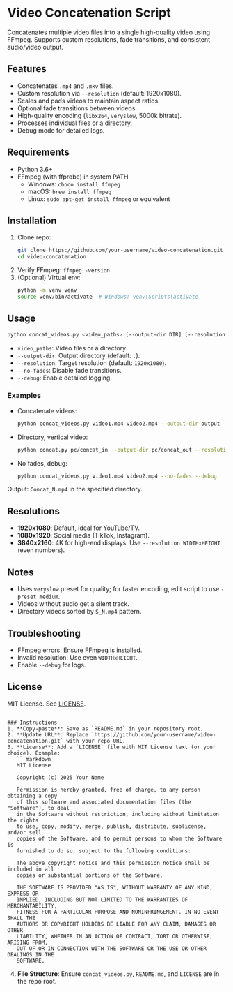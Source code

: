 # Video Concatenation Script

Concatenates multiple video files into a single high-quality video using FFmpeg. Supports custom resolutions, fade transitions, and consistent audio/video output.

## Features
- Concatenates `.mp4` and `.mkv` files.
- Custom resolution via `--resolution` (default: 1920x1080).
- Scales and pads videos to maintain aspect ratios.
- Optional fade transitions between videos.
- High-quality encoding (`libx264`, `veryslow`, 5000k bitrate).
- Processes individual files or a directory.
- Debug mode for detailed logs.

## Requirements
- Python 3.6+
- FFmpeg (with ffprobe) in system PATH
  - Windows: `choco install ffmpeg`
  - macOS: `brew install ffmpeg`
  - Linux: `sudo apt-get install ffmpeg` or equivalent

## Installation
1. Clone repo:
   ```bash
   git clone https://github.com/your-username/video-concatenation.git
   cd video-concatenation
   ```
2. Verify FFmpeg: `ffmpeg -version`
3. (Optional) Virtual env:
   ```bash
   python -m venv venv
   source venv/bin/activate  # Windows: venv\Scripts\activate
   ```

## Usage
```bash
python concat_videos.py <video_paths> [--output-dir DIR] [--resolution WIDTHxHEIGHT] [--no-fades] [--debug]
```
- `video_paths`: Video files or a directory.
- `--output-dir`: Output directory (default: `.`).
- `--resolution`: Target resolution (default: `1920x1080`).
- `--no-fades`: Disable fade transitions.
- `--debug`: Enable detailed logging.

### Examples
- Concatenate videos:
  ```bash
  python concat_videos.py video1.mp4 video2.mp4 --output-dir output
  ```
- Directory, vertical video:
  ```bash
  python concat.py pc/concat_in --output-dir pc/concat_out --resolution 1080x1920 --debug 
  ```
- No fades, debug:
  ```bash
  python concat_videos.py video1.mp4 video2.mp4 --no-fades --debug
  ```

Output: `Concat_N.mp4` in the specified directory.

## Resolutions
- **1920x1080**: Default, ideal for YouTube/TV.
- **1080x1920**: Social media (TikTok, Instagram).
- **3840x2160**: 4K for high-end displays.
Use `--resolution WIDTHxHEIGHT` (even numbers).

## Notes
- Uses `veryslow` preset for quality; for faster encoding, edit script to use `-preset medium`.
- Videos without audio get a silent track.
- Directory videos sorted by `S_N.mp4` pattern.

## Troubleshooting
- FFmpeg errors: Ensure FFmpeg is installed.
- Invalid resolution: Use even `WIDTHxHEIGHT`.
- Enable `--debug` for logs.

## License
MIT License. See [LICENSE](LICENSE).

```

### Instructions
1. **Copy-paste**: Save as `README.md` in your repository root.
2. **Update URL**: Replace `https://github.com/your-username/video-concatenation.git` with your repo URL.
3. **License**: Add a `LICENSE` file with MIT License text (or your choice). Example:
   ```markdown
   MIT License

   Copyright (c) 2025 Your Name

   Permission is hereby granted, free of charge, to any person obtaining a copy
   of this software and associated documentation files (the "Software"), to deal
   in the Software without restriction, including without limitation the rights
   to use, copy, modify, merge, publish, distribute, sublicense, and/or sell
   copies of the Software, and to permit persons to whom the Software is
   furnished to do so, subject to the following conditions:

   The above copyright notice and this permission notice shall be included in all
   copies or substantial portions of the Software.

   THE SOFTWARE IS PROVIDED "AS IS", WITHOUT WARRANTY OF ANY KIND, EXPRESS OR
   IMPLIED, INCLUDING BUT NOT LIMITED TO THE WARRANTIES OF MERCHANTABILITY,
   FITNESS FOR A PARTICULAR PURPOSE AND NONINFRINGEMENT. IN NO EVENT SHALL THE
   AUTHORS OR COPYRIGHT HOLDERS BE LIABLE FOR ANY CLAIM, DAMAGES OR OTHER
   LIABILITY, WHETHER IN AN ACTION OF CONTRACT, TORT OR OTHERWISE, ARISING FROM,
   OUT OF OR IN CONNECTION WITH THE SOFTWARE OR THE USE OR OTHER DEALINGS IN THE
   SOFTWARE.
   ```
4. **File Structure**: Ensure `concat_videos.py`, `README.md`, and `LICENSE` are in the repo root.

